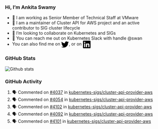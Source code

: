 ### Hi, I’m Ankita Swamy

- 💼 I am working as Senior Member of Technical Staff at VMware
- 👀 I am a maintainer of Cluster API for AWS project and an active contributor to SIG cluster lifecycle
- 💞️ I’m looking to collaborate on Kubernetes and SIGs
- 💬 You can reach me out on Kubernetes Slack with handle @swan
- You can also find me on <a href="https://twitter.com/SwamyAnkita" target="blank"><img align="center" src="https://raw.githubusercontent.com/Ankitasw/Ankitasw/master/svg/twitter.svg" alt="Ankitasw" height="25" width="25" color="#1DA1f2" /></a>, or on <a href="https://www.linkedin.com/in/Ankitaswamy/" target="blank"><img align="center" src="https://raw.githubusercontent.com/Ankitasw/Ankitasw/master/svg/linkedin.svg" alt="Ankitasw" height="25" width="25" /></a>

### GitHub Stats
![Github stats](https://github-readme-stats.vercel.app/api?username=Ankitasw&count_private=true&show_icons=true&theme=tokyonight)

### GitHub Activity 
<!--START_SECTION:activity-->
1. 🗣 Commented on [#4037](https://github.com/kubernetes-sigs/cluster-api-provider-aws/issues/4037) in [kubernetes-sigs/cluster-api-provider-aws](https://github.com/kubernetes-sigs/cluster-api-provider-aws)
2. 🗣 Commented on [#4054](https://github.com/kubernetes-sigs/cluster-api-provider-aws/issues/4054) in [kubernetes-sigs/cluster-api-provider-aws](https://github.com/kubernetes-sigs/cluster-api-provider-aws)
3. 🗣 Commented on [#4102](https://github.com/kubernetes-sigs/cluster-api-provider-aws/issues/4102) in [kubernetes-sigs/cluster-api-provider-aws](https://github.com/kubernetes-sigs/cluster-api-provider-aws)
4. 🗣 Commented on [#4092](https://github.com/kubernetes-sigs/cluster-api-provider-aws/issues/4092) in [kubernetes-sigs/cluster-api-provider-aws](https://github.com/kubernetes-sigs/cluster-api-provider-aws)
5. 🗣 Commented on [#4101](https://github.com/kubernetes-sigs/cluster-api-provider-aws/issues/4101) in [kubernetes-sigs/cluster-api-provider-aws](https://github.com/kubernetes-sigs/cluster-api-provider-aws)
<!--END_SECTION:activity-->
